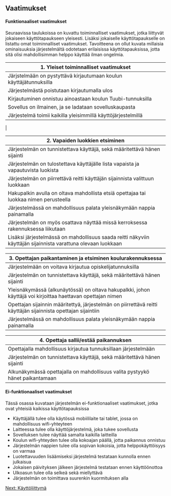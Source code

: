 ## Vaatimukset 

#### Funktionaaliset vaatimukset

Seuraavissa taulukoissa on kuvattu toiminnalliset vaatimukset, jotka liittyvät jokaiseen käyttötapaukseen yleisesti. Lisäksi jokaiselle käyttötapaukselle on listattu omat toiminnalliset vaatimukset. Tavoitteena on ollut kuvata millaisia ominaisuuksia järjestelmältä odotetaan erilaisissa käyttötapauksissa, jotta sitä olisi mahdollisimman helppo käyttää ilman ongelmia.

|								1. Yleiset toiminnalliset vaatimukset													|
|-----------------------------------------------------------------------------------------------------------------------|
|		Järjstelmään on pystyttävä kirjautumaan koulun käyttäjätunnuksilla												|
|		Järjestelmästä poistutaan kirjautumalla ulos																	|
|		Kirjautuminen onnistuu ainoastaan koulun Tuubi-tunnuksilla 														|
|		Sovellus on ilmainen, ja se ladataan sovelluskaupasta															|
|		Järjestelmä toimii kaikilla yleisimmillä käyttöjärjestelmillä													|
|														


|								2. Vapaiden luokkien etsiminen															|
|-----------------------------------------------------------------------------------------------------------------------|	
|		Järjestelmän on tunnistettava käyttäjä, sekä määritettävä hänen sijainti										|
|		Järjestelmän on tulostettava käyttäjälle lista vapaista ja vapautuvista luokista 								|
|		Järjestelmän on piirrettävä reitti käyttäjän sijainnista valittuun luokkaan										|
|		Hakupalkin avulla on oltava mahdollista etsiä opettajaa tai luokkaa nimen perusteella							|
|		Järjestelmässä on mahdollisuus palata yleisnäkymään nappia painamalla											|
|		Järjestelmän on myös osattava näyttää missä kerroksessa rakennuksessa liikutaan									|
|		Lisäksi järjestelmässä on mahdollisuus saada reitti näkyviin käyttäjän sijainnista varattuna olevaan luokkaan	|
										


|								3. Opettajan paikantaminen ja etsiminen koulurakennuksessa								|
|-----------------------------------------------------------------------------------------------------------------------|
|		Järjestelmään on voitava kirjautua opiskelijatunnuksilla														|
|		Järjestelmän on tunnistettava käyttäjä, sekä määritettävä hänen sijainti										|
|		Yleisnäkymässä (alkunäytössä) on oltava hakupalkki, johon käyttäjä voi kirjoittaa haettavan opettajan nimen		|
|		Opettajan sijainnin määritettyä, järjestelmän on piirrettävä reitti käyttäjän sijainnista opettajan sijaintiin	|
|		Järjestelmässä on mahdollisuus palata yleisnäkymään nappia painamalla											|



|								4. Opettaja sallii/estää paikannuksen													|
|-----------------------------------------------------------------------------------------------------------------------|
|		Opettajalla mahdollisuus kirjautua tunnuksillaan järjestelmään													|
|		Järjestelmän on tunnistettava käyttäjä, sekä määritettävä hänen sijainti										|
|		Alkunäkymässä opettajalla on mahdollisuus valita pystyykö hänet paikantamaan									|




																	
#### Ei-funktionaaliset vaatimukset

Tässä osassa kuvataan järjestelmän ei-funktionaaliset vaatimukset, jotka ovat yhteisiä kaikissa käyttötapauksissa

- Käyttäjällä tulee olla käytössä mobiililaite tai tablet, jossa on mahdollisuus wifi-yhteyteen
- Laitteessa tulee olla käyttöjärjestelmä, joka tukee sovellusta
- Sovelluksen tulee näyttää samalta kaikilla laitteilla
- Koulun wifi-yhteyden tulee olla kokoajan päällä, jotta paikannus onnistuu
- Järjestelmän nappien tulee olla sopivan kokoisia, jotta helppokäyttöisyys on varmaa
- Luotettavuuden lisäämiseksi järjestelmä testataan kunnolla ennen julkaisua
- Jokaisen päivityksen jälkeen järjestelmä testataan ennen käyttöönottoa
- Ulkoasun tulee olla selkeä sekä miellyttävä
- Järjestelmän on toimittava suurenkin kuormituksen alla


[Next: Käyttöliittymä](https://github.com/sannakas/ohjelmistotuotanto_2014_rakenne/blob/master/6_kayttoliittyma.md)
